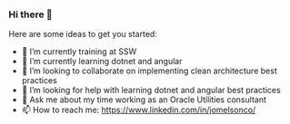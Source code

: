 ### Hi there 👋

Here are some ideas to get you started:

- 🔭 I’m currently training at SSW
- 🌱 I’m currently learning dotnet and angular
- 👯 I’m looking to collaborate on implementing clean architecture best practices
- 🤔 I’m looking for help with learning dotnet and angular best practices
- 💬 Ask me about my time working as an Oracle Utilities consultant
- 📫 How to reach me: https://www.linkedin.com/in/jomelsonco/
